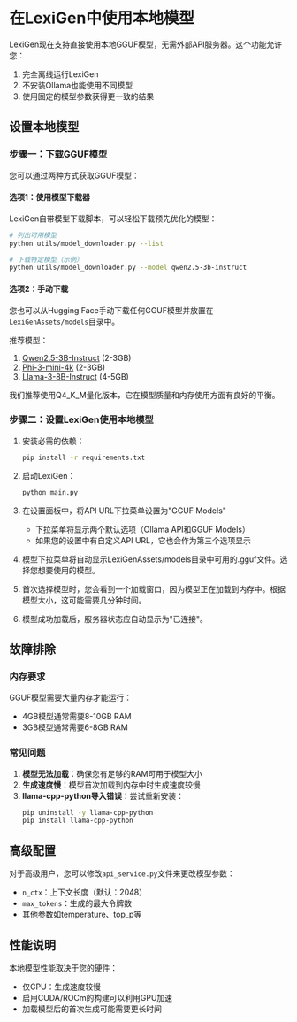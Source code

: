 # 在LexiGen中使用本地模型

LexiGen现在支持直接使用本地GGUF模型，无需外部API服务器。这个功能允许您：

1. 完全离线运行LexiGen
2. 不安装Ollama也能使用不同模型
3. 使用固定的模型参数获得更一致的结果

## 设置本地模型

### 步骤一：下载GGUF模型

您可以通过两种方式获取GGUF模型：

#### 选项1：使用模型下载器

LexiGen自带模型下载脚本，可以轻松下载预先优化的模型：

```bash
# 列出可用模型
python utils/model_downloader.py --list

# 下载特定模型（示例）
python utils/model_downloader.py --model qwen2.5-3b-instruct
```

#### 选项2：手动下载

您也可以从Hugging Face手动下载任何GGUF模型并放置在`LexiGenAssets/models`目录中。

推荐模型：
1. [Qwen2.5-3B-Instruct](https://huggingface.co/TheBloke/Qwen2.5-3B-Instruct-GGUF) (2-3GB)
2. [Phi-3-mini-4k](https://huggingface.co/TheBloke/phi-3-mini-4k-GGUF) (2-3GB)
3. [Llama-3-8B-Instruct](https://huggingface.co/TheBloke/Llama-3-8B-Instruct-GGUF) (4-5GB)

我们推荐使用Q4_K_M量化版本，它在模型质量和内存使用方面有良好的平衡。

### 步骤二：设置LexiGen使用本地模型

1. 安装必需的依赖：
   ```bash
   pip install -r requirements.txt
   ```

2. 启动LexiGen：
   ```bash
   python main.py
   ```

3. 在设置面板中，将API URL下拉菜单设置为"GGUF Models"
   - 下拉菜单将显示两个默认选项（Ollama API和GGUF Models）
   - 如果您的设置中有自定义API URL，它也会作为第三个选项显示

4. 模型下拉菜单将自动显示LexiGenAssets/models目录中可用的.gguf文件。选择您想要使用的模型。

5. 首次选择模型时，您会看到一个加载窗口，因为模型正在加载到内存中。根据模型大小，这可能需要几分钟时间。

6. 模型成功加载后，服务器状态应自动显示为"已连接"。

## 故障排除

### 内存要求

GGUF模型需要大量内存才能运行：
- 4GB模型通常需要8-10GB RAM
- 3GB模型通常需要6-8GB RAM

### 常见问题

1. **模型无法加载**：确保您有足够的RAM可用于模型大小
2. **生成速度慢**：模型首次加载到内存中时生成速度较慢
3. **llama-cpp-python导入错误**：尝试重新安装：
   ```bash
   pip uninstall -y llama-cpp-python
   pip install llama-cpp-python
   ```

## 高级配置

对于高级用户，您可以修改`api_service.py`文件来更改模型参数：
- `n_ctx`：上下文长度（默认：2048）
- `max_tokens`：生成的最大令牌数
- 其他参数如temperature、top_p等

## 性能说明

本地模型性能取决于您的硬件：
- 仅CPU：生成速度较慢
- 启用CUDA/ROCm的构建可以利用GPU加速
- 加载模型后的首次生成可能需要更长时间 